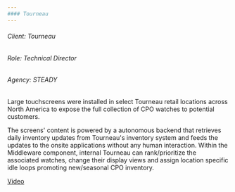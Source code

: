 ```yaml
---
#### Tourneau
---
```

###### Client: Tourneau
###### Role: Technical Director
###### Agency: STEADY

Large touchscreens were installed in select Tourneau retail locations across North America to expose the full collection of CPO watches to potential customers.

The screens' content is powered by a autonomous backend that retrieves daily inventory updates from Tourneau's inventory system and feeds the updates to the onsite applications without any human interaction. Within the Middleware component, internal Tourneau can rank/prioritize the associated watches, change their display views and assign location specific idle loops promoting new/seasonal CPO inventory. 


[Video](https://vimeo.com/116194308)